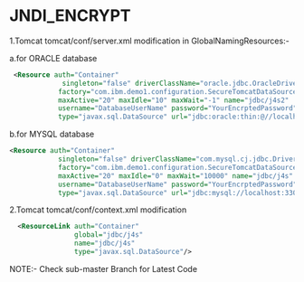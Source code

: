 # JNDI_ENCRYPT
1.Tomcat tomcat/conf/server.xml modification in GlobalNamingResources:-

 a.for ORACLE database
```xml
 <Resource auth="Container"
			 singleton="false" driverClassName="oracle.jdbc.OracleDriver"
			factory="com.ibm.demo1.configuration.SecureTomcatDataSourceImpl"
			maxActive="20" maxIdle="10" maxWait="-1" name="jdbc/j4s2"
			username="DatabaseUserName" password="YourEncrptedPassword"
			type="javax.sql.DataSource" url="jdbc:oracle:thin:@//localhost:1521/XE"/>
```
b.for MYSQL database
```xml
<Resource auth="Container"
			singleton="false" driverClassName="com.mysql.cj.jdbc.Driver"
			factory="com.ibm.demo1.configuration.SecureTomcatDataSourceImpl"
			maxActive="20" maxIdle="0" maxWait="10000" name="jdbc/j4s"
			username="DatabaseUserName" password="YourEncrptedPassword" 
			type="javax.sql.DataSource" url="jdbc:mysql://localhost:3306/testdb"/>
```
            
2.Tomcat  tomcat/conf/context.xml modification
```xml
  <ResourceLink auth="Container" 
                global="jdbc/j4s" 
                name="jdbc/j4s" 
                type="javax.sql.DataSource"/>
```


NOTE:- Check sub-master Branch for Latest Code
